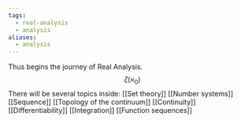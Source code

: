 ```yaml
---
tags:
  - real-analysis
  - analysis
aliases:
  - analysis
---
```

Thus begins the journey of Real Analysis.
$$
\zeta(\aleph_0)
$$
There will be several topics inside:
[[Set theory]]
[[Number systems]]
[[Sequence]]
[[Topology of the continuum]]
[[Continuity]]
[[Differentiability]]
[[Integration]]
[[Function sequences]]

